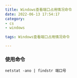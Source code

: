 ```yaml
---
title: Windows查看端口占用情况命令
date: 2022-06-13 17:54:17
category:
- cs
- windows
  
tags: Windows查看端口占用情况命令

---
```


### 使用命令

`netstat -ano | findstr 端口号`